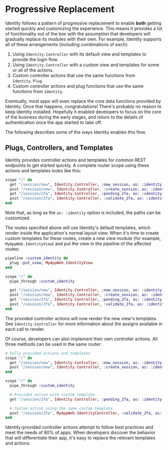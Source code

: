 # Progressive Replacement

Identity follows a pattern of progressive replacement to enable **both** getting started quickly and customizing the experience.
This means it provides a lot of functionality out of the box with the assumption that developers will gradually replace its modules with their own.
For example, Identity supports all of these arrangements (including combinations of each):

1. Using `Identity.Controller` with its default view and templates to provide the login flow.
2. Using `Identity.Controller` with a custom view and templates for some or all of the actions.
3. Custom controller actions that use the same functions from `Identity.Plug`.
4. Custom controller actions and plug functions that use the same functions from `Identity`.

Eventually, most apps will even replace the core data functions provided by Identity.
Once that happens, congratulations! There's probably no reason to keep Identity installed.
Hopefully it enabled developers to focus on the core of the business during the early stages, and return to the details of authentication once the app started to take off.

The following describes some of the ways Identity enables this flow.

## Plugs, Controllers, and Templates

Identity provides controller actions and templates for common REST endpoints to get started quickly.
A complete router scope using these actions and templates looks like this:

```elixir
scope "/" do
  get "/session/new", Identity.Controller, :new_session, as: :identity
  post "/session/new", Identity.Controller, :create_session, as: :identity
  get "/session/2fa", Identity.Controller, :pending_2fa, as: :identity
  post "/session/2fa", Identity.Controller, :validate_2fa, as: :identity
end
```

Note that, as long as the `as: :identity` option is included, the paths can be customized.

The routes specified above will use Identity's default templates, which render inside the application's normal layout view.
When it's time to create custom templates for these routes, create a new view module (for example, `MyAppWeb.IdentityView`) and put the view in the pipeline of the affected routes:

```elixir
pipeline :custom_identity do
  plug :put_view, MyAppWeb.IdentityView
end

scope "/" do
  pipe_through :custom_identity

  get "/session/new", Identity.Controller, :new_session, as: :identity
  post "/session/new", Identity.Controller, :create_session, as: :identity
  get "/session/2fa", Identity.Controller, :pending_2fa, as: :identity
  post "/session/2fa", Identity.Controller, :validate_2fa, as: :identity
end
```

The provided controller actions will now render the new view's templates.
See `Identity.Controller` for more information about the assigns available in each call to render.

Of course, developers can also implement their own controller actions.
All three methods can be used in the same router:

```elixir
# Fully provided actions and templates
scope "/" do
  get "/session/new", Identity.Controller, :new_session, as: :identity
  post "/session/new", Identity.Controller, :create_session, as: :identity
end

scope "/" do
  pipe_through :custom_identity

  # Provided action with custom template
  get "/session/2fa", Identity.Controller, :pending_2fa, as: :identity

  # Custom action using the same custom template
  post "/session/2fa", MyAppWeb.IdentityController, :validate_2fa, as: :identity
end
```

Identity-provided controller actions attempt to follow best practices and meet the needs of 80% of apps.
When developers discover the behavior that will differentiate their app, it's easy to replace the relevant templates and actions.
